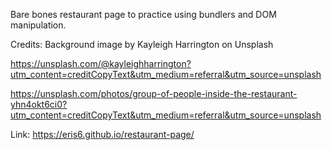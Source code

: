Bare bones restaurant page to practice using bundlers and DOM manipulation.

Credits:
Background image by Kayleigh Harrington on Unsplash

https://unsplash.com/@kayleighharrington?utm_content=creditCopyText&utm_medium=referral&utm_source=unsplash

https://unsplash.com/photos/group-of-people-inside-the-restaurant-yhn4okt6ci0?utm_content=creditCopyText&utm_medium=referral&utm_source=unsplash




Link:
https://eris6.github.io/restaurant-page/